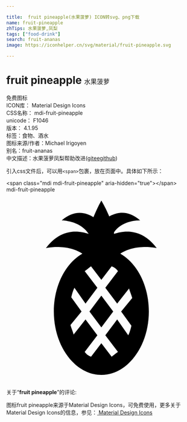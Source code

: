 ```yaml
---

title:  fruit pineapple(水果菠萝) ICON转svg、png下载
name: fruit-pineapple
zhTips: 水果菠萝,凤梨
tags: ["food-drink"]
search: fruit-ananas
image: https://iconhelper.cn/svg/material/fruit-pineapple.svg

---
```


# fruit pineapple  <small style="font-size: 60%;font-weight: 100">水果菠萝</small>


<div class="detail-page">
<p>
<span><span class="badge-success badge">免费图标</span> </span>
<br/>
<span>
ICON库：
<span class="badge-secondary badge">Material Design Icons</span> 
</span>
<br/>
<span>
CSS名称：
<span class="badge-secondary badge">mdi-fruit-pineapple</span> 
</span>
<br/>
<span>
unicode：
<span class="badge-secondary badge">F1046</span> 
<copy-btn content='F1046' btn-title=""></copy-btn>
<copy-btn :content='String.fromCodePoint(parseInt("F1046", 16))' btn-title="复制U"></copy-btn>
</span>
<br/>
<span>
版本：
<span class="badge-secondary badge">4.1.95</span> 
</span><br/><span>标签：<span class="badge-light badge"><router-link to="/tags/food-drink.html">食物、酒水</router-link></span></span>
<br/>
<span>图标来源/作者：<span class="badge-light badge">Michael Irigoyen</span></span> 
<br/>
<span>别名：<span class="badge-light badge">fruit-ananas</span></span><br/><span class="zh-detail">中文描述：<span class="badge-primary badge">水果菠萝</span><span class="badge-primary badge">凤梨</span><span class="help-link"><span>帮助改进</span>(<a href="https://gitee.com/liuwave/icon-helper/edit/master/json/material/fruit-pineapple.json" target="_blank" rel="noopener noreferrer">gitee</a><a href="https://github.com/liuwave/icon-helper/edit/master/json/material/fruit-pineapple.json" target="_blank" rel="noopener noreferrer">github</a></span>)</span><br/>
</p>
</div>
<div class="alert alert-dark">
  <i class="mdi mdi-fruit-pineapple mdi-48px"></i>
  <i class="mdi mdi-fruit-pineapple mdi-36px"></i>
  <i class="mdi mdi-fruit-pineapple mdi-24px"></i>
  <i class="mdi mdi-fruit-pineapple mdi-18px"></i>
</div>
<div>
  <p>引入css文件后，可以用<code>&lt;span&gt;</code>包裹，放在页面中。具体如下所示：    
  </p>
  <div class="alert alert-primary" style="font-size: 14px">
    &lt;span class="mdi mdi-fruit-pineapple" aria-hidden="true"&gt;&lt;/span&gt;
    <copy-btn content='<span class="mdi mdi-fruit-pineapple" aria-hidden="true"></span>'></copy-btn>
  </div>
  <div class="alert alert-secondary">
    <i class="mdi mdi-fruit-pineapple"
    style="font-size: 24px"
    aria-hidden="true"></i> mdi-fruit-pineapple
    <copy-btn content="mdi-fruit-pineapple" btn-title="复制图标名称"></copy-btn>
  </div>
</div>
<div id="svg" class="svg-wrap">
<svg xmlns="http://www.w3.org/2000/svg" viewBox="0 0 24 24"><path d="M14.4 7.7C16.4 6.4 19 7 19 7C17.2 4.6 15.1 4.7 13.6 5.2V5C14.7 3.4 16.9 3.5 16.9 3.5C15.3 2.1 13.9 2.5 13 3C12.5 1.8 12 1 12 1C11.6 1.7 11.3 2.4 11 3.1C10.1 2.5 8.6 2.1 7 3.5C7 3.5 9.3 3.5 10.4 5.2C8.9 4.7 6.8 4.6 5 7C5 7 7.6 6.4 9.6 7.7C7.5 8.9 6 11.7 6 15C6 19.4 8.7 23 12 23S18 19.4 18 15C18 11.7 16.5 8.9 14.4 7.7M15.8 16.8C15.7 17.2 15.6 17.6 15.4 18L14 16L12.5 18L14.1 20.1C13.8 20.3 13.6 20.5 13.3 20.7L12 19L10.7 20.7C10.4 20.6 10.1 20.4 9.9 20.1L11.5 18L10 16L8.5 17.9C8.4 17.5 8.2 17.1 8.1 16.7L9.5 15L8.2 13.2C8.3 12.8 8.4 12.4 8.6 12L10 14L11.5 12L9.9 9.9C10.2 9.7 10.4 9.5 10.7 9.3L12 11L13.3 9.3C13.6 9.4 13.9 9.6 14.1 9.9L12.5 12L14 14L15.5 12.1C15.6 12.5 15.8 12.9 15.9 13.3L14.5 15L15.8 16.8M12 13L13.5 15L12 17L10.5 15L12 13Z" /></svg>
</div>
<detail full-name='mdi-fruit-pineapple'></detail>
<div class="icon-detail__container">
<p>关于“<b>fruit pineapple</b>”的评论:</p>
</div>
<Vssue title="关于“fruit pineapple”的评论" />    
<div><p>图标fruit pineapple来源于Material Design Icons，可免费使用，更多关于 Material Design Icons的信息，参见：<a target="_blank" href="https://iconhelper.cn/material.html"> Material Design Icons</a>
</p></div>
